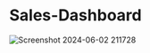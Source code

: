 # Sales-Dashboard
![Screenshot 2024-06-02 211728](https://github.com/MINTU88888/Sales-Dashboard/assets/161910764/fd470694-7402-4add-809e-8603645cb8a7)
